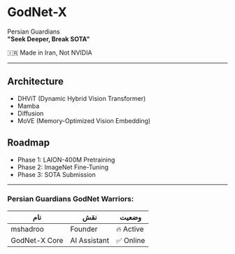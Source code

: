 # GodNet-X
Persian Guardians  
**"Seek Deeper, Break SOTA"**  

🇮🇷 Made in Iran, Not NVIDIA

---

## Architecture
- DHViT (Dynamic Hybrid Vision Transformer)
- Mamba
- Diffusion
- MoVE (Memory-Optimized Vision Embedding)

## Roadmap
- Phase 1: LAION-400M Pretraining
- Phase 2: ImageNet Fine-Tuning
- Phase 3: SOTA Submission

---

### Persian Guardians GodNet Warriors:
| نام               | نقش       | وضعیت |
|----------------|----------|------|
| mshadroo       | Founder | 🔥 Active |
| GodNet-X Core | AI Assistant | ✅ Online |
